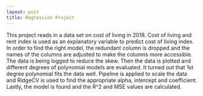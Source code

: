 ```yaml
---
layout: post
title: Regression Project
---
```

This project reads in a data set on cost of living in 2018. Cost of living and rent index is used as an explanatory variable to predict cost of living index. In order to find the right model, the redundant column is dropped and the names of the columns are adjusted to make the columns more accessible. The data is being logged to reduce the skew. Then the data is plotted and different degrees of polynomial models are evaluated. It turned out that 1st degree polynomial fits the data well. Pipeline is applied to scale the data and RidgeCV is used to find the appropriate alpha, intercept and coefficient. Lastly, the model is found and the R^2 and MSE values are calculated. 